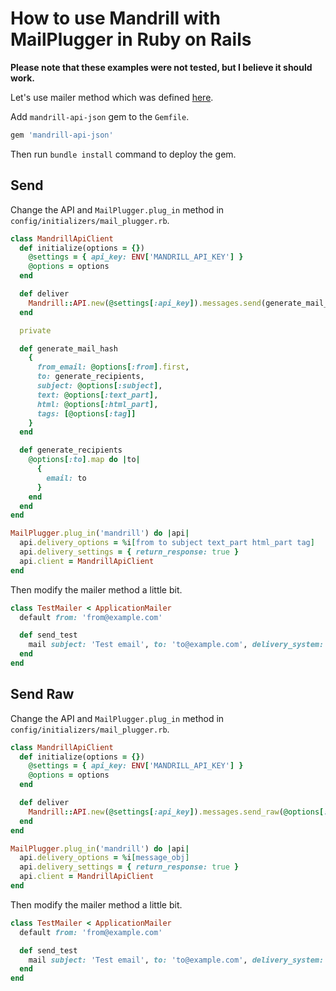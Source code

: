 # How to use Mandrill with MailPlugger in Ruby on Rails

**Please note that these examples were not tested, but I believe it should work.**

Let's use mailer method which was defined [here](https://github.com/MailToolbox/mail_plugger/blob/main/docs/usage_in_ruby_on_rails.md).

Add `mandrill-api-json` gem to the `Gemfile`.

```ruby
gem 'mandrill-api-json'
```

Then run `bundle install` command to deploy the gem.

## Send

Change the API and `MailPlugger.plug_in` method in `config/initializers/mail_plugger.rb`.

```ruby
class MandrillApiClient
  def initialize(options = {})
    @settings = { api_key: ENV['MANDRILL_API_KEY'] }
    @options = options
  end

  def deliver
    Mandrill::API.new(@settings[:api_key]).messages.send(generate_mail_hash)
  end

  private

  def generate_mail_hash
    {
      from_email: @options[:from].first,
      to: generate_recipients,
      subject: @options[:subject],
      text: @options[:text_part],
      html: @options[:html_part],
      tags: [@options[:tag]]
    }
  end

  def generate_recipients
    @options[:to].map do |to|
      {
        email: to
      }
    end
  end
end

MailPlugger.plug_in('mandrill') do |api|
  api.delivery_options = %i[from to subject text_part html_part tag]
  api.delivery_settings = { return_response: true }
  api.client = MandrillApiClient
end
```

Then modify the mailer method a little bit.

```ruby
class TestMailer < ApplicationMailer
  default from: 'from@example.com'

  def send_test
    mail subject: 'Test email', to: 'to@example.com', delivery_system: 'mandrill', tag: 'send_test'
  end
end
```

## Send Raw

Change the API and `MailPlugger.plug_in` method in `config/initializers/mail_plugger.rb`.

```ruby
class MandrillApiClient
  def initialize(options = {})
    @settings = { api_key: ENV['MANDRILL_API_KEY'] }
    @options = options
  end

  def deliver
    Mandrill::API.new(@settings[:api_key]).messages.send_raw(@options[:message_obj].to_s)
  end
end

MailPlugger.plug_in('mandrill') do |api|
  api.delivery_options = %i[message_obj]
  api.delivery_settings = { return_response: true }
  api.client = MandrillApiClient
end
```

Then modify the mailer method a little bit.

```ruby
class TestMailer < ApplicationMailer
  default from: 'from@example.com'

  def send_test
    mail subject: 'Test email', to: 'to@example.com', delivery_system: 'mandrill'
  end
end
```
